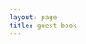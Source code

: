 ```yaml
---
layout: page
title: guest book
---
```


<script src="https://utteranc.es/client.js"
        repo="Pig30nidaE/Pig30nidaE.github.io"
        issue-term="pathname"
        label="comments"
        theme="gruvbox-dark"
        crossorigin="anonymous"
        async>
</script>